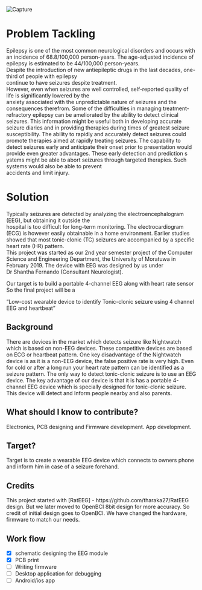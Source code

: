 ![Capture](https://user-images.githubusercontent.com/27824621/56383379-4ad97780-6237-11e9-8a9c-5fd9bbe9b885.PNG)


<h1>Problem Tackling</h1>

Epilepsy is one of the most common neurological disorders and occurs with an incidence of 68.8/100,000  person-years. 
The age-adjusted incidence of epilepsy is estimated to be 44/100,000 person-years.  
Despite the introduction of new antiepileptic drugs in the last decades, one-third of people with epilepsy  
continue to have seizures despite treatment.  
However, even when seizures are well controlled, self-reported quality of life is significantly lowered by the  
anxiety associated with the unpredictable nature of seizures and the consequences therefrom. 
Some of the  difficulties in managing treatment-refractory epilepsy can be ameliorated by the ability 
to detect clinical  seizures.   This information might be useful both in developing accurate seizure diaries 
and in providing therapies during  times of greatest seizure susceptibility. The ability to rapidly and accurately 
detect seizures could promote  therapies aimed at rapidly treating seizures. The capability to detect seizures early and 
anticipate their onset  prior to presentation would provide even greater advantages. These early detection and prediction s
ystems  might be able to abort seizures through targeted therapies. Such systems would also be able to prevent  
accidents and limit injury. 

<h1>Solution</h1>

Typically seizures are detected by analyzing the electroencephalogram (EEG), but obtaining it outside the  
hospital is too difficult for long-term monitoring. The electrocardiogram (ECG) is however easily  obtainable in a 
home environment. Earlier studies showed that most tonic-clonic (TC) seizures are  accompanied by a specific heart rate (HR) pattern.    
This project was started as our  2nd year semester project of the Computer Science and Engineering  Department, 
the University of Moratuwa in February 2019. The device with EEG was designed by us under   
Dr Shantha Fernando (Consultant Neurologist).     

Our target is to build a portable 4-channel EEG along with heart rate sensor  So the final project will be a     

“Low-cost wearable device to identify Tonic-clonic seizure using 4 channel EEG and heartbeat” 


<h2>Background</h2>
There are devices in the market which detects seizure like Nightwatch which is based on non-EEG devices.  These competitive devices 
are based on ECG or heartbeat pattern. One key disadvantage of the Nightwatch device is as it is a non-EEG device, the false 
positive rate is very  high. Even for cold or after a long run your heart rate pattern can be identified as a seizure pattern. 
The only  way to detect tonic-clonic seizure is to use an EEG device.  
The key advantage of our device is that it is has a portable 4-channel EEG device which is specially  designed 
for tonic-clonic seizure. This device will detect and Inform people nearby and also parents.  

<h2>What should I know to contribute?</h2> 
Electronics, PCB designing and Firmware development. App development.

<h2>Target?</h2>
Target is to create a wearable EEG device which connects to owners phone and inform him in case of a seizure forehand.

<h2>Credits</h2>
This project started with [RatEEG] - https://github.com/tharaka27/RatEEG design. But we later moved to OpenBCI 8bit design for more 
accuracy. So credit of initial design goes to OpenBCI. We have changed the hardware, firmware to match our needs.
  
<h2>Work flow</h2>

 - [x] schematic designing the EEG module
 - [x] PCB print
 - [ ] Writing firmware
 - [ ] Desktop application for debugging
 - [ ] Android/ios app

<br><br>
 
